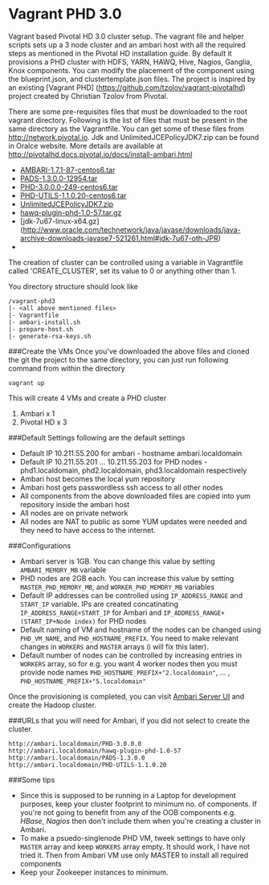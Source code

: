 # Vagrant PHD 3.0

Vagrant based Pivotal HD 3.0 cluster setup. The vagrant file and helper scripts sets up a 3 node cluster and an ambari host with all the required steps as mentioned in the Pivotal HD installation guide. By default it provisions a PHD cluster with HDFS, YARN, HAWQ, Hive, Nagios, Ganglia, Knox components. You can modify the placement of the component using the blueprint.json, and clustertemplate.json files. The project is inspired by an existing [Vagrant PHD] (https://github.com/tzolov/vagrant-pivotalhd) project created by Christian Tzolov from Pivotal.


There are some pre-requisites files that must be downloaded to the root vagrant directory. Following is the list of files that must be present in the same directory as the Vagrantfile. You can get some of these files from http://network.pivotal.io. Jdk and UnlimitedJCEPolicyJDK7.zip can be found in Oralce website. More details are available at http://pivotalhd.docs.pivotal.io/docs/install-ambari.html

 - [AMBARI-1.7.1-87-centos6.tar](https://network.pivotal.io/products/pivotal-hd)
 - [PADS-1.3.0.0-12954.tar](https://network.pivotal.io/products/pivotal-hawq)
 - [PHD-3.0.0.0-249-centos6.tar](https://network.pivotal.io/products/pivotal-hd)
 - [PHD-UTILS-1.1.0.20-centos6.tar](https://network.pivotal.io/products/pivotal-hd)
 - [UnlimitedJCEPolicyJDK7.zip](http://www.oracle.com/technetwork/jp/java/javase/downloads/jce-7-download-432124.html)
 - [hawq-plugin-phd-1.0-57.tar.gz](https://network.pivotal.io/products/pivotal-hawq)
 - [jdk-7u67-linux-x64.gz] (http://www.oracle.com/technetwork/java/javase/downloads/java-archive-downloads-javase7-521261.html#jdk-7u67-oth-JPR)
 -

The creation of cluster can be controlled using a variable in Vagrantfile called 'CREATE_CLUSTER', set its value to 0 or anything other than 1.

You directory structure should look like
```
/vagrant-phd3
|- <all above mentioned files>
|- Vagrantfile
|- ambari-install.sh
|- prepare-host.sh
|- generate-rsa-keys.sh
````
###Create the VMs
Once you've downloaded the above files and cloned the git the project to the same directory, you can just run following command from within the directory

`vagrant up` 

This will create 4 VMs and create a PHD cluster

1. Ambari x 1
2. Pivotal HD x 3 


###Default Settings
following are the default settings
- Default IP 10.211.55.200 for ambari - hostname ambari.localdomain
- Default IP 10.211.55.201 ... 10.211.55.203 for PHD nodes - phd1.localdomain, phd2.localdomain, phd3.localdomain respectively
- Ambari host becomes the local yum repository
- Ambari host gets passwordless ssh access to all other nodes
- All components from the above downloaded files are copied into yum repository inside the ambari host
- All nodes are on private network
- All nodes are NAT to public as some YUM updates were needed and they need to have access to the internet. 

###Configurations
- Ambari server is 1GB. You can change this value by setting ```AMBARI_MEMORY_MB``` variable
- PHD nodes are 2GB each. You can increase this value by setting ```MASTER_PHD_MEMORY_MB```, and ```WORKER_PHD_MEMORY_MB``` variables
- Default IP addresses can be controlled using ```IP_ADDRESS_RANGE``` and ``START_IP`` variable. IPs are created concatinating ```IP_ADDRESS_RANGE+START_IP``` for Ambari and ``IP_ADDRESS_RANGE+(START_IP+Node index)`` for PHD nodes 
- Default naming of VM and hostname of the nodes can be changed using `PHD_VM_NAME`, and `PHD_HOSTNAME_PREFIX`. You need to make relevant changes in `WORKERS` and `MASTER` arrays (i will fix this later).
- Default number of nodes can be controlled by increasing entries in `WORKERS` array, so for e.g. you want 4 worker nodes then you must provide node names `PHD_HOSTNAME_PREFIX+"2.localdomain"`, ... , `PHD_HOSTNAME_PREFIX+"5.localdomain"`

Once the provisioning is completed, you can visit [Ambari Server UI](http://10.211.55.200:8080/) and create the Hadoop cluster. 

###URLs that you will need for Ambari, if you did not select to create the cluster.
```
http://ambari.localdomain/PHD-3.0.0.0
http://ambari.localdomain/hawq-plugin-phd-1.0-57
http://ambari.localdomain/PADS-1.3.0.0
http://ambari.localdomain/PHD-UTILS-1.1.0.20

```

###Some tips 
- Since this is supposed to be running in a Laptop for development purposes, keep your cluster footprint to minimum no. of components. If you're not going to benefit from any of the OOB components e.g. *HBase*, *Nagios* then don't include them when you're creating a cluster in Ambari. 
- To make a psuedo-singlenode PHD VM, tweek settings to have only `MASTER` array and keep `WORKERS` array empty. It should work, I have not tried it. Then from Ambari VM use only MASTER to install all required components
- Keep your Zookeeper instances to minimum.


